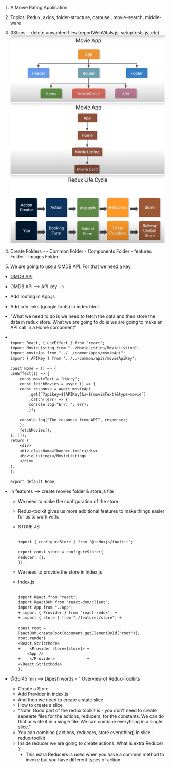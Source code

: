 1.  A Movie Rating Application

2.  Topics: Redux, axios, folder-structure, carousel, movie-search, middle-ware

3.  #Steps: - delete unwanted files (reportWebVitals.js, setupTests.js, etc)
    ![App-Flow](./Images/App-Structure.png)
    ![App-Flow](./Images/App-Flow.png)
    ![App-Flow](./Images/Redux-Flow.png)

4.  Create Folders - - Common Folder - Components Folder - features Folder - Images Folder

5.  We are going to use a OMDB API. For that we need a key.

- [OMDB API](https://www.omdbapi.com/)

- OMDB API --> API key -->

- Add routing in App.js

- Add cdn links (google fonts) in index.html

- "What we need to do is we need to fetch the data and then store the data in redux store. What we are going to do is we are going to make an API call in a Home component"

-   ```

    import React, { useEffect } from "react";
    import MovieListing from "../MovieListing/MovieListing";
    import movieApi from "../../common/apis/movieApi";
    import { APIKey } from "../../common/apis/movieApiKey";

    const Home = () => {
    useEffect(() => {
        const movieText = "Harry";
        const fetchMovies = async () => {
        const response = await movieApi
            .get(`?apikey=${APIKey}&s=${movieText}&type=movie`)
            .catch((err) => {
            console.log("Err: ", err);
            });

        console.log("The response from API", response);
        };
        fetchMovies();
    }, []);
    return (
        <div>
        <div className="banner-img"></div>
        <MovieListing></MovieListing>
        </div>
    );
    };

    export default Home;

    ```

- in features --> create movies folder & store.js file

    * We need to make the configuration of the store.

    * Redux-toolkit gives us more additional features to make things easier for us to work with.

    * STORE.JS
        
        ```

        import { configureStore } from "@reduxjs/toolkit";

        export const store = configureStore({
        reducer: {},
        });

        ```

    * We need to provide the store in index.js

    * Index.js

        ```

        import React from "react";
        import ReactDOM from "react-dom/client";
        import App from "./App";
      + import { Provider } from "react-redux"; +
      + import { store } from "./features/store"; +

        const root = ReactDOM.createRoot(document.getElementById("root"));
        root.render(
        <React.StrictMode>
      +    <Provider store={store}> +
            <App />
      +    </Provider>              +
        </React.StrictMode>
        );

        ```
    

- @36:45 min --> Dipesh words - " Overview of Redux-Toolkits

    * Create a Store
    * Add Provider in index.js
    * And then we need to create a state slice 
    * How to create a slice 
    * "Note: Good part of the redux toolkit is - you don't need to create sepearte files for the actions, reducers, for the constants. We can do that or write it in a single file. We can combine everything in a single slice."
    * You can combine ( actions, reducers, store everything) in slice - redux-toolkit
    * Inside reducer we are going to create actions.
     What is extra Reducer ?
        * This extra Reducers is used when you have a common method to invoke but you have different types of action.




